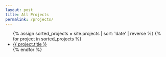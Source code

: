 ```yaml
---
layout: post
title: All Projects
permalink: /projects/
---
```


<ul>
  {% assign sorted_projects = site.projects | sort: 'date' | reverse %}
  {% for project in sorted_projects %}
    <li><a href="{{ project.url }}">{{ project.title }}</a></li>
  {% endfor %}
</ul>

